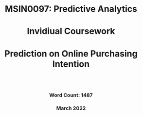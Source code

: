 <h1 align="center">MSIN0097: Predictive Analytics</h1>
<h1 align="center">Invidiual Coursework</h1>
<h1 align="center"> Prediction on Online Purchasing Intention</h1>
<br><br>
<h3 align="center">Word Count: 1487</h3>
<h3 align="center">March 2022</h3>
